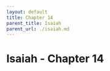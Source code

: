 ```yaml
---
layout: default
title: Chapter 14
parent_title: Isaiah
parent_url: ./isaiah.md
---
```


# Isaiah - Chapter 14
